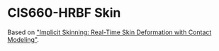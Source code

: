 # CIS660-HRBF Skin

Based on ["Implicit Skinning: Real-Time Skin Deformation with Contact Modeling"](http://rodolphe-vaillant.fr/?e=31).